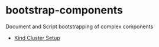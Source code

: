 # bootstrap-components
Document and Script bootstrapping of complex components

- [Kind Cluster Setup](./kind-cluster/README.md)
